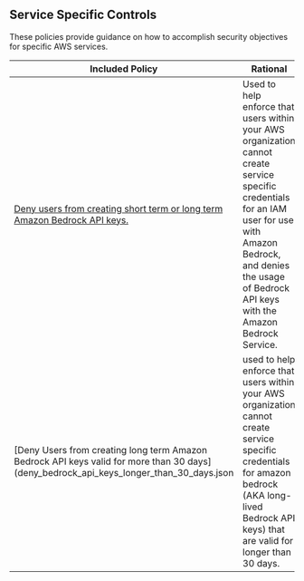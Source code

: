 ## Service Specific Controls

These policies provide guidance on how to accomplish security objectives for specific AWS services.


| Included Policy | Rational | 
|------|-------------|
|[Deny users from creating short term or long term Amazon Bedrock API keys.](Deny-Bedrock-Api-Keys.json)| Used to help enforce that users within your AWS organization cannot create service specific credentials for an IAM user for use with Amazon Bedrock, and denies the usage of Bedrock API keys with the Amazon Bedrock Service.|
| [Deny Users from creating long term Amazon Bedrock API keys valid for more than 30 days](deny_bedrock_api_keys_longer_than_30_days.json | used to help enforce that users within your AWS organization cannot create service specific credentials for amazon bedrock (AKA long-lived Bedrock API keys) that are valid for longer than 30 days. |
